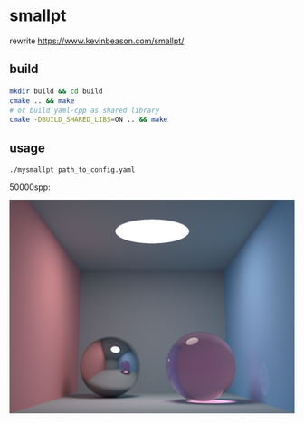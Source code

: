 # smallpt
rewrite https://www.kevinbeason.com/smallpt/

## build
```bash
mkdir build && cd build
cmake .. && make
# or build yaml-cpp as shared library
cmake -DBUILD_SHARED_LIBS=ON .. && make
```

## usage
```bash
./mysmallpt path_to_config.yaml
```

50000spp:

<img src="img/image50000.png" width="512">
